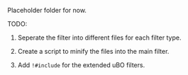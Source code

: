 Placeholder folder for now.

TODO:

1. Seperate the filter into different files for each filter type.

2. Create a script to minify the files into the main filter.

3. Add `!#include` for the extended uBO filters.
